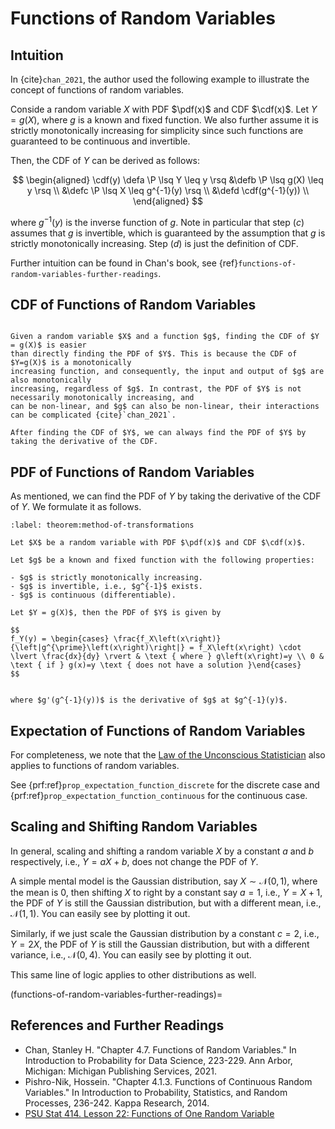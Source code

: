 # Functions of Random Variables

## Intuition

In {cite}`chan_2021`, the author used the following example to illustrate the
concept of functions of random variables.

Conside a random variable $X$ with PDF $\pdf(x)$ and CDF $\cdf(x)$. Let $Y = g(X)$,
where $g$ is a known and fixed function. We also further assume it is strictly monotonically
increasing for simplicity since such functions are guaranteed to be continuous
and invertible.

Then, the CDF of $Y$ can be derived as follows:

$$
\begin{aligned}
\cdf(y) \defa \P \lsq Y \leq y \rsq &\defb \P \lsq g(X) \leq y \rsq \\
                                    &\defc \P \lsq X \leq g^{-1}(y) \rsq \\
                                    &\defd \cdf(g^{-1}(y)) \\
\end{aligned}
$$

where $g^{-1}(y)$ is the inverse function of $g$. Note in particular that step $(c)$
assumes that $g$ is invertible, which is guaranteed by the assumption that $g$ is
strictly monotonically increasing. Step $(d)$ is just the definition of CDF.

Further intuition can be found in Chan's book, see {ref}`functions-of-random-variables-further-readings`.

## CDF of Functions of Random Variables

```{prf:remark} Finding CDF is easier

Given a random variable $X$ and a function $g$, finding the CDF of $Y = g(X)$ is easier
than directly finding the PDF of $Y$. This is because the CDF of $Y=g(X)$ is a monotonically
increasing function, and consequently, the input and output of $g$ are also monotonically
increasing, regardless of $g$. In contrast, the PDF of $Y$ is not necessarily monotonically increasing, and
can be non-linear, and $g$ can also be non-linear, their interactions can be complicated {cite}`chan_2021`.

After finding the CDF of $Y$, we can always find the PDF of $Y$ by taking the derivative of the CDF.
```

## PDF of Functions of Random Variables

As mentioned, we can find the PDF of $Y$ by taking the derivative of the CDF of $Y$. We formulate
it as follows.

```{prf:theorem} The Method of Transformations
:label: theorem:method-of-transformations

Let $X$ be a random variable with PDF $\pdf(x)$ and CDF $\cdf(x)$.

Let $g$ be a known and fixed function with the following properties:

- $g$ is strictly monotonically increasing.
- $g$ is invertible, i.e., $g^{-1}$ exists.
- $g$ is continuous (differentiable).

Let $Y = g(X)$, then the PDF of $Y$ is given by

$$
f_Y(y) = \begin{cases} \frac{f_X\left(x\right)}{\left|g^{\prime}\left(x\right)\right|} = f_X\left(x\right) \cdot \lvert \frac{dx}{dy} \rvert & \text { where } g\left(x\right)=y \\ 0 & \text { if } g(x)=y \text { does not have a solution }\end{cases}
$$


where $g'(g^{-1}(y))$ is the derivative of $g$ at $g^{-1}(y)$.
```

## Expectation of Functions of Random Variables

For completeness, we note that the [Law of the Unconscious Statistician](https://en.wikipedia.org/wiki/Law_of_the_unconscious_statistician) also applies to functions of random variables.

See {prf:ref}`prop_expectation_function_discrete` for the discrete case and {prf:ref}`prop_expectation_function_continuous` for the continuous case.

## Scaling and Shifting Random Variables

In general, scaling and shifting a random variable $X$ by a constant $a$ and $b$ respectively, i.e., $Y = aX + b$, does not change the PDF of $Y$.

A simple mental model is the Gaussian distribution, say $X \sim \mathcal{N}(0, 1)$, where
the mean is $0$, then shifting $X$ to right by a constant say $a=1$, i.e., $Y = X + 1$, the PDF of $Y$ is still the Gaussian distribution, but with a different mean, i.e., $\mathcal{N}(1, 1)$. You can easily see by plotting it out.

Similarly, if we just scale the Gaussian distribution by a constant $c=2$, i.e., $Y = 2X$, the PDF of $Y$ is still the Gaussian distribution, but with a different variance, i.e., $\mathcal{N}(0, 4)$. You can easily see by plotting it out.

This same line of logic applies to other distributions as well.

(functions-of-random-variables-further-readings)=
## References and Further Readings

- Chan, Stanley H. "Chapter 4.7. Functions of Random Variables." In Introduction to Probability for Data Science, 223-229. Ann Arbor, Michigan: Michigan Publishing Services, 2021.
- Pishro-Nik, Hossein. "Chapter 4.1.3. Functions of Continuous Random Variables." In Introduction to Probability, Statistics, and Random Processes, 236-242. Kappa Research, 2014.
- [PSU Stat 414. Lesson 22: Functions of One Random Variable](https://online.stat.psu.edu/stat414/lesson/22)